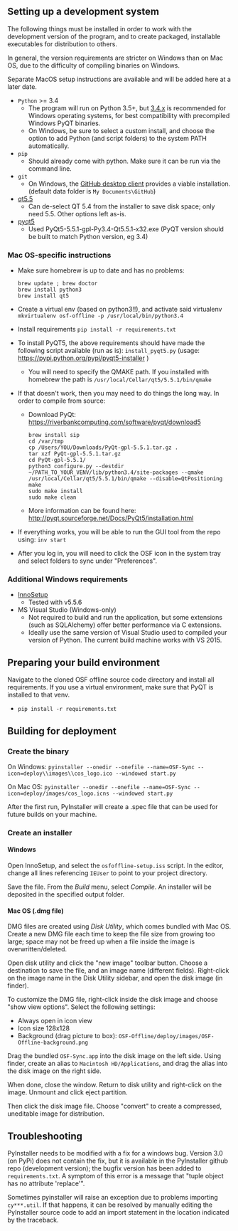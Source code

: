 ## Setting up a development system

The following things must be installed in order to work with the development version of the program,
and to create packaged, installable executables for distribution to others.

In general, the version requirements are stricter on Windows than on Mac OS, due to the difficulty of
compiling binaries on Windows.

Separate MacOS setup instructions are available and will be added here at a later date.


- `Python` >= 3.4
  - The program will run on Python 3.5+, but [3.4.x](https://www.python.org/downloads/release/python-343/) is
  recommended for Windows operating systems, for best compatibility with precompiled Windows PyQT binaries.
  - On Windows, be sure to select a custom install, and choose the option to add Python (and script folders)
  to the system PATH automatically.
- `pip`
  - Should already come with python. Make sure it can be run via the command line.
- `git`
  - On Windows, the [GitHub desktop client](https://desktop.github.com/) provides a viable installation. (default
  data folder is `My Documents\GitHub`)
- [qt5.5](http://www.qt.io/download-open-source/)
  - Can de-select QT 5.4 from the installer to save disk space; only need 5.5. Other options left as-is.
- [pyqt5](https://riverbankcomputing.com/software/pyqt/download5)
    - Used PyQt5-5.5.1-gpl-Py3.4-Qt5.5.1-x32.exe (PyQT version should be built to match Python version, eg 3.4)

### Mac OS-specific instructions

- Make sure homebrew is up to date and has no problems:
  ```
  brew update ; brew doctor
  brew install python3
  brew install qt5
  ```

- Create a virtual env (based on python3!!), and activate said virtualenv
  `mkvirtualenv osf-offline -p /usr/local/bin/python3.4`

- Install requirements
  `pip install -r requirements.txt`

- To install PyQT5, the above requirements should have made the following script available (run as is):
  `install_pyqt5.py`
  (usage: https://pypi.python.org/pypi/pyqt5-installer )

  - You will need to specify the QMAKE path. If you installed with homebrew the path is
    `/usr/local/Cellar/qt5/5.5.1/bin/qmake`

- If that doesn't work, then you may need to do things the long way. In order to compile from source:
  - Download PyQt: https://riverbankcomputing.com/software/pyqt/download5

    ```
    brew install sip
    cd /var/tmp
    cp /Users/YOU/Downloads/PyQt-gpl-5.5.1.tar.gz .
    tar xzf PyQt-gpl-5.5.1.tar.gz
    cd PyQt-gpl-5.5.1/
    python3 configure.py --destdir ~/PATH_TO_YOUR_VENV/lib/python3.4/site-packages --qmake /usr/local/Cellar/qt5/5.5.1/bin/qmake --disable=QtPositioning
    make
    sudo make install
    sudo make clean
    ```
  - More information can be found here: http://pyqt.sourceforge.net/Docs/PyQt5/installation.html

- If everything works, you will be able to run the GUI tool from the repo using:
  `inv start`

- After you log in, you will need to click the OSF icon in the system tray and select folders to sync under "Preferences".

### Additional Windows requirements

- [InnoSetup](http://www.jrsoftware.org/isdl.php)
  - Tested with v5.5.6
- MS Visual Studio (Windows-only)
    - Not required to build and run the application, but some extensions (such as SQLAlchemy) offer better performance
    via C extensions.
    - Ideally use the same version of Visual Studio used to compiled your version of Python. The current build
    machine works with VS 2015.


## Preparing your build environment
Navigate to the cloned OSF offline source code directory and install all requirements. If you use a
virtual environment, make sure that PyQT is installed to that venv.
  - `pip install -r requirements.txt`

## Building for deployment
### Create the binary
On Windows:
  `pyinstaller --onedir --onefile --name=OSF-Sync --icon=deploy\\images\\cos_logo.ico --windowed start.py`

On Mac OS:
  `pyinstaller --onedir --onefile --name=OSF-Sync --icon=deploy/images/cos_logo.icns --windowed start.py`

After the first run, PyInstaller will create a .spec file that can be used for future builds on your machine.

### Create an installer
#### Windows
Open InnoSetup, and select the `osfoffline-setup.iss` script. In the editor, change all lines referencing `IEUser`
to point to your project directory.

Save the file. From the *Build* menu, select *Compile*. An installer will be deposited in the specified output folder.

#### Mac OS (.dmg file)
DMG files are created using *Disk Utility*, which comes bundled with Mac OS. Create a new DMG file each time to keep
the file size from growing too large; space may not be freed up when a file inside the image is overwritten/deleted.

Open disk utility and click the "new image" toolbar button. Choose a destination to save the file,
and an image name (different fields). Right-click on the image name in the Disk Utility sidebar,
and open the disk image (in finder).

To customize the DMG file, right-click inside the disk image and choose "show view options".
Select the following settings:
- Always open in icon view
- Icon size 128x128
- Background (drag picture to box): `OSF-Offline/deploy/images/OSF-Offline-background.png`

Drag the bundled `OSF-Sync.app` into the disk image on the left side. Using finder, create an alias
to `Macintosh HD/Applications`, and drag the alias into the disk image on the right side.

When done, close the window. Return to disk utility and right-click on the image. Unmount and click eject partition.

Then click the disk image file. Choose "convert" to create a compressed, uneditable image for distribution.

## Troubleshooting

PyInstaller needs to be modified with a fix for a windows bug. Version 3.0 (on PyPi) does not contain the fix, but
it is available in the PyInstaller github repo (development version); the bugfix version has been added to
`requirements.txt`. A symptom of this error is a message that "tuple object has no attribute 'replace'".

Sometimes pyinstaller will raise an exception due to problems importing `cy***.util`. If that happens,
it can be resolved by manually editing the PyInstaller source code to add an import statement in the location
indicated by the traceback.
